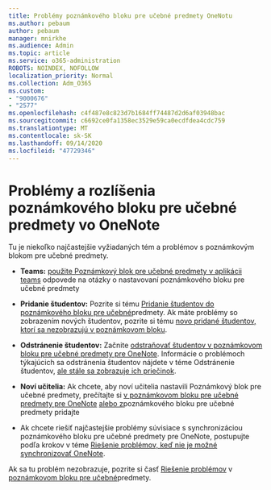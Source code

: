 ```yaml
---
title: Problémy poznámkového bloku pre učebné predmety OneNotu
ms.author: pebaum
author: pebaum
manager: mnirkhe
ms.audience: Admin
ms.topic: article
ms.service: o365-administration
ROBOTS: NOINDEX, NOFOLLOW
localization_priority: Normal
ms.collection: Adm_O365
ms.custom:
- "9000676"
- "2577"
ms.openlocfilehash: c4f487e8c823d7b1684ff74487d2d6af03948bac
ms.sourcegitcommit: c6692ce0fa1358ec3529e59ca0ecdfdea4cdc759
ms.translationtype: MT
ms.contentlocale: sk-SK
ms.lasthandoff: 09/14/2020
ms.locfileid: "47729346"
---
```

# <a name="onenote-class-notebook-issues-and-resolutions"></a>Problémy a rozlíšenia poznámkového bloku pre učebné predmety vo OneNote

Tu je niekoľko najčastejšie vyžiadaných tém a problémov s poznámkovým blokom pre učebné predmety.

- **Teams:** [použite Poznámkový blok pre učebné predmety v aplikácii teams](https://support.office.com/article/bd77f11f-27cd-4d41-bfbd-2b11799f1440) odpovede na otázky o nastavovaní poznámkového bloku pre učebné predmety

- **Pridanie študentov:** Pozrite si tému [Pridanie študentov do poznámkového bloku pre učebné](https://support.office.com/article/149882af-506a-4689-9fee-39309b97aae8)predmety. Ak máte problémy so zobrazením nových študentov, pozrite si tému [novo pridané študentov, ktorí sa nezobrazujú v poznámkovom bloku](https://support.office.com/article/4da02c45-b435-4af1-921b-51b8ee40e1c9).

- **Odstránenie študentov:** Začnite [odstraňovať študentov v poznámkovom bloku pre učebné predmety pre OneNote](https://support.office.com/article/86dcf019-408f-4de8-8055-eb61f1578c3c). Informácie o problémoch týkajúcich sa odstránenia študentov nájdete v téme Odstránenie študentov, [ale stále sa zobrazuje ich priečinok](https://support.office.com/article/0ed81eaa-c14a-436f-bb6f-ce95f130cc71).

- **Noví učitelia:** Ak chcete, aby noví učitelia nastavili Poznámkový blok pre učebné predmety, prečítajte si [v poznámkovom bloku pre učebné predmety pre OneNote](https://support.office.com/article/fdcb870b-49a7-4a14-9ea6-d817f88026f8) [alebo z](https://support.office.com/article/84ef5d4a-0eec-4d5b-bc22-1317bc3b9027)poznámkového bloku pre učebné predmety pridajte

- Ak chcete riešiť najčastejšie problémy súvisiace s synchronizáciou poznámkového bloku pre učebné predmety pre OneNote, postupujte podľa krokov v téme [Riešenie problémov, keď nie je možné synchronizovať OneNote](https://support.office.com/article/Fix-issues-when-you-can-t-sync-OneNote-299495ef-66d1-448f-90c1-b785a6968d45).

Ak sa tu problém nezobrazuje, pozrite si časť [Riešenie problémov](https://support.office.com/article/class-notebook-ee70aff9-52e8-449f-be6a-7cbc1d65eaea#ID0EAABAAA=Manage&ID0EABAAA=Troubleshoot) v [poznámkovom bloku pre učebné](https://support.office.com/article/class-notebook-ee70aff9-52e8-449f-be6a-7cbc1d65eaea)predmety. 


